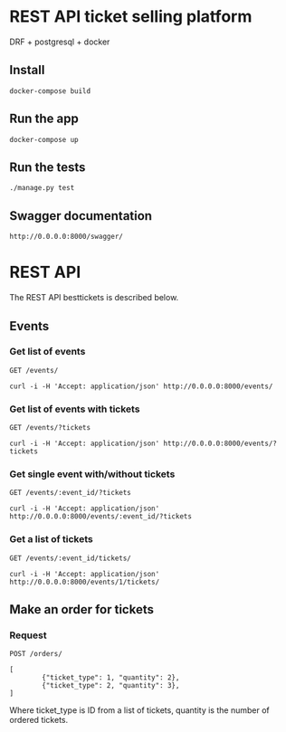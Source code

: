 # REST API ticket selling platform

DRF + postgresql + docker
## Install

    docker-compose build

## Run the app

    docker-compose up

## Run the tests

    ./manage.py test
    
## Swagger documentation
    http://0.0.0.0:8000/swagger/
# REST API

The REST API besttickets is described below.

## Events

### Get list of events

`GET /events/`

    curl -i -H 'Accept: application/json' http://0.0.0.0:8000/events/
    
### Get list of events with tickets

`GET /events/?tickets`

    curl -i -H 'Accept: application/json' http://0.0.0.0:8000/events/?tickets

### Get single event with/without tickets

`GET /events/:event_id/?tickets`

    curl -i -H 'Accept: application/json' http://0.0.0.0:8000/events/:event_id/?tickets

### Get a list of tickets

`GET /events/:event_id/tickets/`

    curl -i -H 'Accept: application/json' http://0.0.0.0:8000/events/1/tickets/

## Make an order for tickets

### Request

`POST /orders/`

    [
            {"ticket_type": 1, "quantity": 2},
            {"ticket_type": 2, "quantity": 3},
    ]
Where ticket_type is ID from a list of tickets, quantity is the number of ordered tickets.